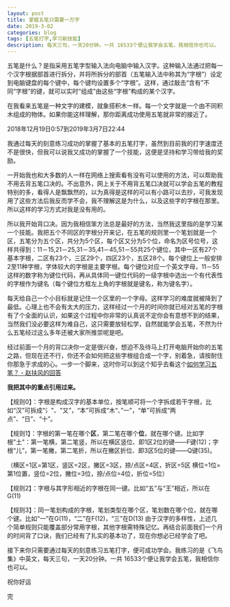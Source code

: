 ```yaml
---
layout: post
title: 掌握五笔只需要一万字
date: 2019-3-02
categories: blog
tags: [五笔打字,学习新技能]
description: 每天三句，一天20分钟。一共 16533个便让我学会五笔，我相信你也可以。
---
```


五笔是什么？是指采用五笔字型输入法向电脑中输入汉字。这种输入法通过把每一个汉字根据部首进行拆分，并将所拆分的部首（五笔输入法中称其为“字根”）设定到电脑键盘的每个键中，每个键均设置多个“字根”。这样，通过敲击“含有”不同“字根”的键，就可以实时“组成”由这些“字根”构成的某个汉字。

在我看来五笔是一种文字的建模，就象搭积木一样。每一个文字就是一个由不同积木组成的物体。如果你能这样理解，那你距离成功使用五笔就非常的接近了。

2018年12月19日0:57到2019年3月7日22:44

我通过每天的刻意练习成功的掌握了基本的五笔打字，虽然到目前我的打字速度还不是很快，但我可以说我又成功的掌握了一个技能，这便是坚持和学习带给我的奖励。

一开始我也和大多数的人一样在网络上搜索看有没有可以使用的方法，可以帮助我不用去背五笔口决的。不出意外，网上关于不用背五笔口决就可以学会五笔的教程特别的多，看得人是飘飘然的，以为真得是这样的可以有小路可以去抄，可我发现用了这些方法后我反而学不会，我不理解这是为什么，以及这些字的字根在那里。所以这样的学习方式对我是没有用的。

所以我开始背口决。因为我相信笨方法总是最好的方法，当然我这里指的是学习某一个技能。我把五个不同区的字根分开来记，在五笔的规则里一个笔划就是一个区，五笔分为五个区，共分为5个区，每个区又分为5个位，命名为区号位号，这样共得到：11－15,21－25,31－35,41－45,51－55共25个键位，其中一区有27个基本字根，二区有23个，三区29个，四区23个，五区28个。每个键位上一般安排2至11种字根，字体较大的字根是主要字根。每个键位对应一个英文字母，11－55这样的数字称为键位代码，再从具体同一键位代码的一级字根中选出一个有代表性的字根作为键名（每个键位方框左上角的字根就是键名，称为键名字）。

每天给自己一个小目标就是记住一个区里的一个字母。这样学习的难度就被降到了最低。心理上也不会有太大的压力，这样经过一个月的时间你就已经对五笔的字根有了个全面的认识，如果这个过程中你非常的认真说不定你会有意想不到的结果，当然我们没必要这样为难自己，这只需要放轻松学，自然就能学会五笔，不然为什么五笔经过这么多年还被大家所推崇呢是吧。

经过前面一个月的背口决你一定是很兴奋，想迫不及待马上打开电脑开始你的五笔之路，但现在还不行，你还不会如何把这些字根组合成一个字，别着急，请按耐住你那急于求成的心。一步一个脚来，这时你可以到这个知乎去看这个[如何学习五笔？ - 赵扶风的回答](https://www.zhihu.com/question/19816777/answer/17322223)

**我把其中的重点引用过来。**

【规则0】：字根是构成汉字的基本单位，按笔顺可将一个字拆成若干字根，比如“汉”可拆成“氵"、"又”，“本”可拆成“木“、”一”，“单”可拆成“两点”、“日”、“十”。

【规则1】：字根的第一笔在哪个**区**，第二笔在哪个**位**，就在哪个键。比如字根"土"：第一笔横，第二笔竖，所以在横区竖位、即1区2位的键——F键(12)；字根“儿”，第一笔撇，第二笔折，所以在撇区折位、即3区5位的键——Q键(35)。

（横区=1区=第1区，竖区=2区，撇区=3区，捺/点区=4区，折区=5区
横位=1位=第1位置，竖位=2位，撇位=3位，捺/点位=4位，折位=5位）

【规则2】：字根与其字形相近的字根在同一键。比如“五”与“王”相近，所以在G(11)

【规则3】：同一笔划构成的字根，笔划类型在哪个区，笔划数在哪个位，就在哪个键。比如“一”在G(11)，“二”在F(12)，“三”在D(13)
由于汉字的多样性，上述几个简单规则只能覆盖部分常用字根，其他字根需特殊记忆。再结合前面我们一个月的时间背了口诀，我们已经有了扎实的基本功了，现在你想必已经学会了吧。

接下来你只需要通过每天的刻意练习五笔打字，便可成功学会。我练习的是《飞鸟集》中英文，每天三句，一天20分钟。一共 16533个便让我学会五笔，我相信你也可以。

祝你好运

完


